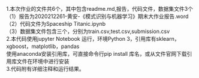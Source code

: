 1.本次作业的文件共6个，其中包含readme.md,报告，代码文件，数据集文件3个<br>
   （1）报告为2020212261-黄安-《模式识别与机器学习》期末大作业报告.word<br>
   （2）代码文件为Spaceship Titanic.ipynb<br>
   （3）数据集文件包含三个，分别为train.csv,test.csv,submission.csv<br>
2.本代码使用jupyter Notebook 运行，环境Python 3，引用库有sklearn，xgboost，matplotlib，pandas<br>
  使用anaconda安装引用库，可直接命令行pip install 库名，或从文件官网下载引用库文件在环境中进行安装<br>
3.代码附有详细注释和运行结果。<br>
